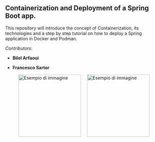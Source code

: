 ## Containerization and Deployment of a Spring Boot app.

This repository will introduce the concept of Containerization, its technologies and a 
step by step tutorial on how to deploy a Spring application in Docker and Podman.

_Contributors_: 

 - **Bilel Arfaoui**
    
 - **Francesco Sartor**


<div style="display: flex; justify-content: center;">
  <img src="images/podman-logo.png.webp" alt="Esempio di immagine" style="width: 200px; height: auto; margin: 0 10px;" />
  <img src="images/docker.png" alt="Esempio di immagine" style="width: 200px; height: auto; margin: 0 10px;" />
</div>




